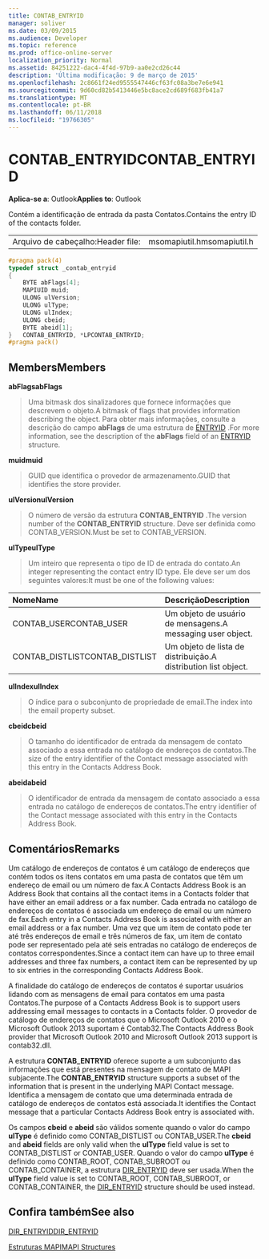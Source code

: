 ```yaml
---
title: CONTAB_ENTRYID
manager: soliver
ms.date: 03/09/2015
ms.audience: Developer
ms.topic: reference
ms.prod: office-online-server
localization_priority: Normal
ms.assetid: 84251222-dac4-4f4d-97b9-aa0e2cd26c44
description: 'Última modificação: 9 de março de 2015'
ms.openlocfilehash: 2c8661f24ed9555547446cf63fc08a3be7e6e941
ms.sourcegitcommit: 9d60cd82b5413446e5bc8ace2cd689f683fb41a7
ms.translationtype: MT
ms.contentlocale: pt-BR
ms.lasthandoff: 06/11/2018
ms.locfileid: "19766305"
---
```

# <a name="contabentryid"></a><span data-ttu-id="4c050-103">CONTAB_ENTRYID</span><span class="sxs-lookup"><span data-stu-id="4c050-103">CONTAB_ENTRYID</span></span>

  
  
<span data-ttu-id="4c050-104">**Aplica-se a**: Outlook</span><span class="sxs-lookup"><span data-stu-id="4c050-104">**Applies to**: Outlook</span></span> 
  
<span data-ttu-id="4c050-105">Contém a identificação de entrada da pasta Contatos.</span><span class="sxs-lookup"><span data-stu-id="4c050-105">Contains the entry ID of the contacts folder.</span></span>
  
|||
|:-----|:-----|
|<span data-ttu-id="4c050-106">Arquivo de cabeçalho:</span><span class="sxs-lookup"><span data-stu-id="4c050-106">Header file:</span></span>  <br/> |<span data-ttu-id="4c050-107">msomapiutil.h</span><span class="sxs-lookup"><span data-stu-id="4c050-107">msomapiutil.h</span></span>  <br/> |
   
```cpp
#pragma pack(4) 
typedef struct _contab_entryid
{
    BYTE abFlags[4];
    MAPIUID muid;
    ULONG ulVersion;
    ULONG ulType;
    ULONG ulIndex;
    ULONG cbeid;
    BYTE abeid[1];
}   CONTAB_ENTRYID, *LPCONTAB_ENTRYID;
#pragma pack() 
```

## <a name="members"></a><span data-ttu-id="4c050-108">Members</span><span class="sxs-lookup"><span data-stu-id="4c050-108">Members</span></span>

 <span data-ttu-id="4c050-109">**abFlags**</span><span class="sxs-lookup"><span data-stu-id="4c050-109">**abFlags**</span></span>
  
> <span data-ttu-id="4c050-110">Uma bitmask dos sinalizadores que fornece informações que descrevem o objeto.</span><span class="sxs-lookup"><span data-stu-id="4c050-110">A bitmask of flags that provides information describing the object.</span></span> <span data-ttu-id="4c050-111">Para obter mais informações, consulte a descrição do campo **abFlags** de uma estrutura de [ENTRYID](entryid.md) .</span><span class="sxs-lookup"><span data-stu-id="4c050-111">For more information, see the description of the **abFlags** field of an [ENTRYID](entryid.md) structure.</span></span> 
    
 <span data-ttu-id="4c050-112">**muid**</span><span class="sxs-lookup"><span data-stu-id="4c050-112">**muid**</span></span>
  
> <span data-ttu-id="4c050-113">GUID que identifica o provedor de armazenamento.</span><span class="sxs-lookup"><span data-stu-id="4c050-113">GUID that identifies the store provider.</span></span>
    
 <span data-ttu-id="4c050-114">**ulVersion**</span><span class="sxs-lookup"><span data-stu-id="4c050-114">**ulVersion**</span></span>
  
> <span data-ttu-id="4c050-115">O número de versão da estrutura **CONTAB_ENTRYID** .</span><span class="sxs-lookup"><span data-stu-id="4c050-115">The version number of the **CONTAB_ENTRYID** structure.</span></span> <span data-ttu-id="4c050-116">Deve ser definida como CONTAB_VERSION.</span><span class="sxs-lookup"><span data-stu-id="4c050-116">Must be set to CONTAB_VERSION.</span></span> 
    
 <span data-ttu-id="4c050-117">**ulType**</span><span class="sxs-lookup"><span data-stu-id="4c050-117">**ulType**</span></span>
  
> <span data-ttu-id="4c050-118">Um inteiro que representa o tipo de ID de entrada do contato.</span><span class="sxs-lookup"><span data-stu-id="4c050-118">An integer representing the contact entry ID type.</span></span> <span data-ttu-id="4c050-119">Ele deve ser um dos seguintes valores:</span><span class="sxs-lookup"><span data-stu-id="4c050-119">It must be one of the following values:</span></span>
    
|<span data-ttu-id="4c050-120">**Nome**</span><span class="sxs-lookup"><span data-stu-id="4c050-120">**Name**</span></span>|<span data-ttu-id="4c050-121">**Descrição**</span><span class="sxs-lookup"><span data-stu-id="4c050-121">**Description**</span></span>|
|:-----|:-----|
|<span data-ttu-id="4c050-122">CONTAB_USER</span><span class="sxs-lookup"><span data-stu-id="4c050-122">CONTAB_USER</span></span>  <br/> |<span data-ttu-id="4c050-123">Um objeto de usuário de mensagens.</span><span class="sxs-lookup"><span data-stu-id="4c050-123">A messaging user object.</span></span>  <br/> |
|<span data-ttu-id="4c050-124">CONTAB_DISTLIST</span><span class="sxs-lookup"><span data-stu-id="4c050-124">CONTAB_DISTLIST</span></span>  <br/> |<span data-ttu-id="4c050-125">Um objeto de lista de distribuição.</span><span class="sxs-lookup"><span data-stu-id="4c050-125">A distribution list object.</span></span>  <br/> |
   
 <span data-ttu-id="4c050-126">**ulIndex**</span><span class="sxs-lookup"><span data-stu-id="4c050-126">**ulIndex**</span></span>
  
> <span data-ttu-id="4c050-127">O índice para o subconjunto de propriedade de email.</span><span class="sxs-lookup"><span data-stu-id="4c050-127">The index into the email property subset.</span></span>
    
 <span data-ttu-id="4c050-128">**cbeid**</span><span class="sxs-lookup"><span data-stu-id="4c050-128">**cbeid**</span></span>
  
> <span data-ttu-id="4c050-129">O tamanho do identificador de entrada da mensagem de contato associado a essa entrada no catálogo de endereços de contatos.</span><span class="sxs-lookup"><span data-stu-id="4c050-129">The size of the entry identifier of the Contact message associated with this entry in the Contacts Address Book.</span></span>
    
 <span data-ttu-id="4c050-130">**abeid**</span><span class="sxs-lookup"><span data-stu-id="4c050-130">**abeid**</span></span>
  
> <span data-ttu-id="4c050-131">O identificador de entrada da mensagem de contato associado a essa entrada no catálogo de endereços de contatos.</span><span class="sxs-lookup"><span data-stu-id="4c050-131">The entry identifier of the Contact message associated with this entry in the Contacts Address Book.</span></span>
    
## <a name="remarks"></a><span data-ttu-id="4c050-132">Comentários</span><span class="sxs-lookup"><span data-stu-id="4c050-132">Remarks</span></span>

<span data-ttu-id="4c050-133">Um catálogo de endereços de contatos é um catálogo de endereços que contém todos os itens contatos em uma pasta de contatos que têm um endereço de email ou um número de fax.</span><span class="sxs-lookup"><span data-stu-id="4c050-133">A Contacts Address Book is an Address Book that contains all the contact items in a Contacts folder that have either an email address or a fax number.</span></span> <span data-ttu-id="4c050-134">Cada entrada no catálogo de endereços de contatos é associada um endereço de email ou um número de fax.</span><span class="sxs-lookup"><span data-stu-id="4c050-134">Each entry in a Contacts Address Book is associated with either an email address or a fax number.</span></span> <span data-ttu-id="4c050-135">Uma vez que um item de contato pode ter até três endereços de email e três números de fax, um item de contato pode ser representado pela até seis entradas no catálogo de endereços de contatos correspondentes.</span><span class="sxs-lookup"><span data-stu-id="4c050-135">Since a contact item can have up to three email addresses and three fax numbers, a contact item can be represented by up to six entries in the corresponding Contacts Address Book.</span></span>
  
<span data-ttu-id="4c050-136">A finalidade do catálogo de endereços de contatos é suportar usuários lidando com as mensagens de email para contatos em uma pasta Contatos.</span><span class="sxs-lookup"><span data-stu-id="4c050-136">The purpose of a Contacts Address Book is to support users addressing email messages to contacts in a Contacts folder.</span></span> <span data-ttu-id="4c050-137">O provedor de catálogo de endereços de contatos que o Microsoft Outlook 2010 e o Microsoft Outlook 2013 suportam é Contab32.</span><span class="sxs-lookup"><span data-stu-id="4c050-137">The Contacts Address Book provider that Microsoft Outlook 2010 and Microsoft Outlook 2013 support is contab32.dll.</span></span>
  
<span data-ttu-id="4c050-138">A estrutura **CONTAB_ENTRYID** oferece suporte a um subconjunto das informações que está presentes na mensagem de contato de MAPI subjacente.</span><span class="sxs-lookup"><span data-stu-id="4c050-138">The **CONTAB_ENTRYID** structure supports a subset of the information that is present in the underlying MAPI Contact message.</span></span> <span data-ttu-id="4c050-139">Identifica a mensagem de contato que uma determinada entrada de catálogo de endereços de contatos está associada.</span><span class="sxs-lookup"><span data-stu-id="4c050-139">It identifies the Contact message that a particular Contacts Address Book entry is associated with.</span></span> 
  
<span data-ttu-id="4c050-140">Os campos **cbeid** e **abeid** são válidos somente quando o valor do campo **ulType** é definido como CONTAB_DISTLIST ou CONTAB_USER.</span><span class="sxs-lookup"><span data-stu-id="4c050-140">The **cbeid** and **abeid** fields are only valid when the **ulType** field value is set to CONTAB_DISTLIST or CONTAB_USER.</span></span> <span data-ttu-id="4c050-141">Quando o valor do campo **ulType** é definido como CONTAB_ROOT, CONTAB_SUBROOT ou CONTAB_CONTAINER, a estrutura [DIR_ENTRYID](dir_entryid.md) deve ser usada.</span><span class="sxs-lookup"><span data-stu-id="4c050-141">When the **ulType** field value is set to CONTAB_ROOT, CONTAB_SUBROOT, or CONTAB_CONTAINER, the [DIR_ENTRYID](dir_entryid.md) structure should be used instead.</span></span> 
  
## <a name="see-also"></a><span data-ttu-id="4c050-142">Confira também</span><span class="sxs-lookup"><span data-stu-id="4c050-142">See also</span></span>



[<span data-ttu-id="4c050-143">DIR_ENTRYID</span><span class="sxs-lookup"><span data-stu-id="4c050-143">DIR_ENTRYID</span></span>](dir_entryid.md)


[<span data-ttu-id="4c050-144">Estruturas MAPI</span><span class="sxs-lookup"><span data-stu-id="4c050-144">MAPI Structures</span></span>](mapi-structures.md)

